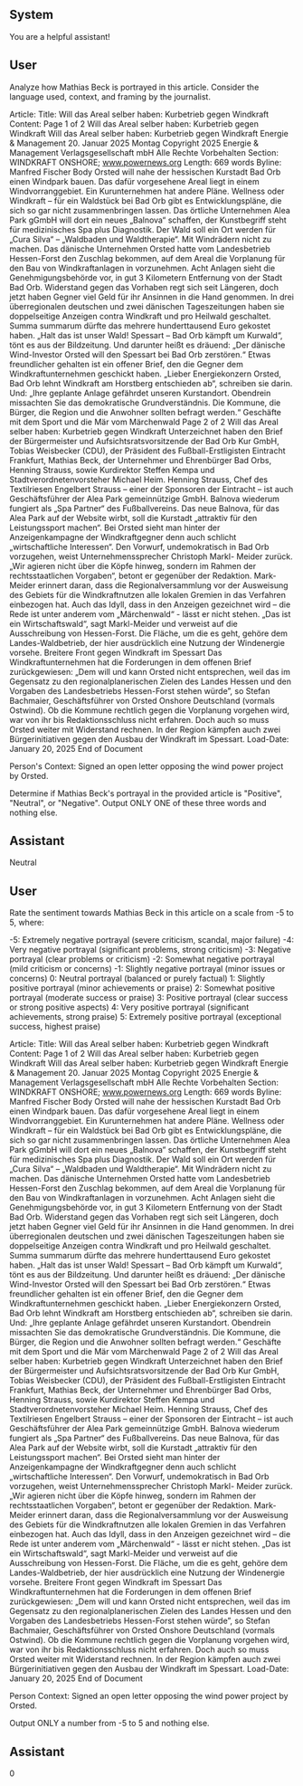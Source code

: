 ## System

You are a helpful assistant!

## User


Analyze how Mathias Beck is portrayed in this article. Consider the language used, context, and framing by the journalist.

Article:
Title: Will das Areal selber haben: Kurbetrieb gegen Windkraft
Content: Page 1 of 2
Will das Areal selber haben: Kurbetrieb gegen Windkraft
Will das Areal selber haben: Kurbetrieb gegen Windkraft
Energie & Management
20. Januar 2025 Montag
Copyright 2025 Energie & Management Verlagsgesellschaft mbH Alle Rechte Vorbehalten
Section: WINDKRAFT ONSHORE; www.powernews.org
Length: 669 words
Byline: Manfred Fischer
Body
Orsted will nahe der hessischen Kurstadt Bad Orb einen Windpark bauen. Das dafür vorgesehene Areal liegt in 
einem Windvorranggebiet. Ein Kurunternehmen hat andere Pläne.
Wellness oder Windkraft – für ein Waldstück bei Bad Orb gibt es Entwicklungspläne, die sich so gar nicht 
zusammenbringen lassen. Das örtliche Unternehmen Alea Park gGmbH will dort ein neues „Balnova“ schaffen, der 
Kunstbegriff steht für medizinisches Spa plus Diagnostik. Der Wald soll ein Ort werden für „Cura Silva“ – 
„Waldbaden und Waldtherapie“. Mit Windrädern nicht zu machen.
Das dänische Unternehmen Orsted hatte vom Landesbetrieb Hessen-Forst den Zuschlag bekommen, auf dem 
Areal die Vorplanung für den Bau von Windkraftanlagen in vorzunehmen. Acht Anlagen sieht die 
Genehmigungsbehörde vor, in gut 3 Kilometern Entfernung von der Stadt Bad Orb. Widerstand gegen das 
Vorhaben regt sich seit Längeren, doch jetzt haben Gegner viel Geld für ihr Ansinnen in die Hand genommen.
In drei überregionalen deutschen und zwei dänischen Tageszeitungen haben sie doppelseitige Anzeigen contra 
Windkraft und pro Heilwald geschaltet. Summa summarum dürfte das mehrere hunderttausend Euro gekostet 
haben. „Halt das ist unser Wald! Spessart – Bad Orb kämpft um Kurwald“, tönt es aus der Bildzeitung. Und darunter 
heißt es dräuend: „Der dänische Wind-Investor Orsted will den Spessart bei Bad Orb zerstören.“
Etwas freundlicher gehalten ist ein offener Brief, den die Gegner dem Windkraftunternehmen geschickt haben. 
„Lieber Energiekonzern Orsted, Bad Orb lehnt Windkraft am Horstberg entschieden ab“, schreiben sie darin. Und: 
„Ihre geplante Anlage gefährdet unseren Kurstandort. Obendrein missachten Sie das demokratische 
Grundverständnis. Die Kommune, die Bürger, die Region und die Anwohner sollten befragt werden.“
Geschäfte mit dem Sport und die Mär vom Märchenwald
Page 2 of 2
Will das Areal selber haben: Kurbetrieb gegen Windkraft
Unterzeichnet haben den Brief der Bürgermeister und Aufsichtsratsvorsitzende der Bad Orb Kur GmbH, Tobias 
Weisbecker (CDU), der Präsident des Fußball-Erstligisten Eintracht Frankfurt, Mathias Beck, der Unternehmer und 
Ehrenbürger Bad Orbs, Henning Strauss, sowie Kurdirektor Steffen Kempa und Stadtverordnetenvorsteher Michael 
Heim. Henning Strauss, Chef des Textilriesen Engelbert Strauss – einer der Sponsoren der Eintracht – ist auch 
Geschäftsführer der Alea Park gemeinnützige GmbH. Balnova wiederum fungiert als „Spa Partner“ des 
Fußballvereins. Das neue Balnova, für das Alea Park auf der Website wirbt, soll die Kurstadt „attraktiv für den 
Leistungssport machen“.
Bei Orsted sieht man hinter der Anzeigenkampagne der Windkraftgegner denn auch schlicht „wirtschaftliche 
Interessen“. Den Vorwurf, undemokratisch in Bad Orb vorzugehen, weist Unternehmenssprecher Christoph Markl-
Meider zurück. „Wir agieren nicht über die Köpfe hinweg, sondern im Rahmen der rechtsstaatlichen Vorgaben“, 
betont er gegenüber der Redaktion.
Mark-Meider erinnert daran, dass die Regionalversammlung vor der Ausweisung des Gebiets für die 
Windkraftnutzen alle lokalen Gremien in das Verfahren einbezogen hat. Auch das Idyll, dass in den Anzeigen 
gezeichnet wird – die Rede ist unter anderem vom „Märchenwald“ - lässt er nicht stehen. „Das ist ein 
Wirtschaftswald“, sagt Markl-Meider und verweist auf die Ausschreibung von Hessen-Forst. Die Fläche, um die es 
geht, gehöre dem Landes-Waldbetrieb, der hier ausdrücklich eine Nutzung der Windenergie vorsehe.
Breitere Front gegen Windkraft im Spessart
Das Windkraftunternehmen hat die Forderungen in dem offenen Brief zurückgewiesen: „Dem will und kann Orsted 
nicht entsprechen, weil das im Gegensatz zu den regionalplanerischen Zielen des Landes Hessen und den 
Vorgaben des Landesbetriebs Hessen-Forst stehen würde”, so Stefan Bachmaier, Geschäftsführer von Orsted 
Onshore Deutschland (vormals Ostwind).
Ob die Kommune rechtlich gegen die Vorplanung vorgehen wird, war von ihr bis Redaktionsschluss nicht erfahren. 
Doch auch so muss Orsted weiter mit Widerstand rechnen. In der Region kämpfen auch zwei Bürgerinitiativen 
gegen den Ausbau der Windkraft im Spessart.
Load-Date: January 20, 2025
End of Document

Person's Context: Signed an open letter opposing the wind power project by Orsted.

Determine if Mathias Beck's portrayal in the provided article is "Positive", "Neutral", or "Negative".
Output ONLY ONE of these three words and nothing else.


## Assistant

Neutral

## User


Rate the sentiment towards Mathias Beck in this article on a scale from -5 to 5, where:

-5: Extremely negative portrayal (severe criticism, scandal, major failure)
-4: Very negative portrayal (significant problems, strong criticism)
-3: Negative portrayal (clear problems or criticism)
-2: Somewhat negative portrayal (mild criticism or concerns)
-1: Slightly negative portrayal (minor issues or concerns)
0: Neutral portrayal (balanced or purely factual)
1: Slightly positive portrayal (minor achievements or praise)
2: Somewhat positive portrayal (moderate success or praise)
3: Positive portrayal (clear success or strong positive aspects)
4: Very positive portrayal (significant achievements, strong praise)
5: Extremely positive portrayal (exceptional success, highest praise)

Article:
Title: Will das Areal selber haben: Kurbetrieb gegen Windkraft
Content: Page 1 of 2
Will das Areal selber haben: Kurbetrieb gegen Windkraft
Will das Areal selber haben: Kurbetrieb gegen Windkraft
Energie & Management
20. Januar 2025 Montag
Copyright 2025 Energie & Management Verlagsgesellschaft mbH Alle Rechte Vorbehalten
Section: WINDKRAFT ONSHORE; www.powernews.org
Length: 669 words
Byline: Manfred Fischer
Body
Orsted will nahe der hessischen Kurstadt Bad Orb einen Windpark bauen. Das dafür vorgesehene Areal liegt in 
einem Windvorranggebiet. Ein Kurunternehmen hat andere Pläne.
Wellness oder Windkraft – für ein Waldstück bei Bad Orb gibt es Entwicklungspläne, die sich so gar nicht 
zusammenbringen lassen. Das örtliche Unternehmen Alea Park gGmbH will dort ein neues „Balnova“ schaffen, der 
Kunstbegriff steht für medizinisches Spa plus Diagnostik. Der Wald soll ein Ort werden für „Cura Silva“ – 
„Waldbaden und Waldtherapie“. Mit Windrädern nicht zu machen.
Das dänische Unternehmen Orsted hatte vom Landesbetrieb Hessen-Forst den Zuschlag bekommen, auf dem 
Areal die Vorplanung für den Bau von Windkraftanlagen in vorzunehmen. Acht Anlagen sieht die 
Genehmigungsbehörde vor, in gut 3 Kilometern Entfernung von der Stadt Bad Orb. Widerstand gegen das 
Vorhaben regt sich seit Längeren, doch jetzt haben Gegner viel Geld für ihr Ansinnen in die Hand genommen.
In drei überregionalen deutschen und zwei dänischen Tageszeitungen haben sie doppelseitige Anzeigen contra 
Windkraft und pro Heilwald geschaltet. Summa summarum dürfte das mehrere hunderttausend Euro gekostet 
haben. „Halt das ist unser Wald! Spessart – Bad Orb kämpft um Kurwald“, tönt es aus der Bildzeitung. Und darunter 
heißt es dräuend: „Der dänische Wind-Investor Orsted will den Spessart bei Bad Orb zerstören.“
Etwas freundlicher gehalten ist ein offener Brief, den die Gegner dem Windkraftunternehmen geschickt haben. 
„Lieber Energiekonzern Orsted, Bad Orb lehnt Windkraft am Horstberg entschieden ab“, schreiben sie darin. Und: 
„Ihre geplante Anlage gefährdet unseren Kurstandort. Obendrein missachten Sie das demokratische 
Grundverständnis. Die Kommune, die Bürger, die Region und die Anwohner sollten befragt werden.“
Geschäfte mit dem Sport und die Mär vom Märchenwald
Page 2 of 2
Will das Areal selber haben: Kurbetrieb gegen Windkraft
Unterzeichnet haben den Brief der Bürgermeister und Aufsichtsratsvorsitzende der Bad Orb Kur GmbH, Tobias 
Weisbecker (CDU), der Präsident des Fußball-Erstligisten Eintracht Frankfurt, Mathias Beck, der Unternehmer und 
Ehrenbürger Bad Orbs, Henning Strauss, sowie Kurdirektor Steffen Kempa und Stadtverordnetenvorsteher Michael 
Heim. Henning Strauss, Chef des Textilriesen Engelbert Strauss – einer der Sponsoren der Eintracht – ist auch 
Geschäftsführer der Alea Park gemeinnützige GmbH. Balnova wiederum fungiert als „Spa Partner“ des 
Fußballvereins. Das neue Balnova, für das Alea Park auf der Website wirbt, soll die Kurstadt „attraktiv für den 
Leistungssport machen“.
Bei Orsted sieht man hinter der Anzeigenkampagne der Windkraftgegner denn auch schlicht „wirtschaftliche 
Interessen“. Den Vorwurf, undemokratisch in Bad Orb vorzugehen, weist Unternehmenssprecher Christoph Markl-
Meider zurück. „Wir agieren nicht über die Köpfe hinweg, sondern im Rahmen der rechtsstaatlichen Vorgaben“, 
betont er gegenüber der Redaktion.
Mark-Meider erinnert daran, dass die Regionalversammlung vor der Ausweisung des Gebiets für die 
Windkraftnutzen alle lokalen Gremien in das Verfahren einbezogen hat. Auch das Idyll, dass in den Anzeigen 
gezeichnet wird – die Rede ist unter anderem vom „Märchenwald“ - lässt er nicht stehen. „Das ist ein 
Wirtschaftswald“, sagt Markl-Meider und verweist auf die Ausschreibung von Hessen-Forst. Die Fläche, um die es 
geht, gehöre dem Landes-Waldbetrieb, der hier ausdrücklich eine Nutzung der Windenergie vorsehe.
Breitere Front gegen Windkraft im Spessart
Das Windkraftunternehmen hat die Forderungen in dem offenen Brief zurückgewiesen: „Dem will und kann Orsted 
nicht entsprechen, weil das im Gegensatz zu den regionalplanerischen Zielen des Landes Hessen und den 
Vorgaben des Landesbetriebs Hessen-Forst stehen würde”, so Stefan Bachmaier, Geschäftsführer von Orsted 
Onshore Deutschland (vormals Ostwind).
Ob die Kommune rechtlich gegen die Vorplanung vorgehen wird, war von ihr bis Redaktionsschluss nicht erfahren. 
Doch auch so muss Orsted weiter mit Widerstand rechnen. In der Region kämpfen auch zwei Bürgerinitiativen 
gegen den Ausbau der Windkraft im Spessart.
Load-Date: January 20, 2025
End of Document

Person Context: Signed an open letter opposing the wind power project by Orsted.

Output ONLY a number from -5 to 5 and nothing else.


## Assistant

0


